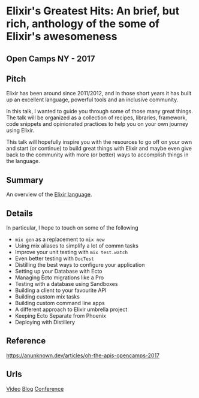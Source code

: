 # Elixir's Greatest Hits: An brief, but rich, anthology of the some of Elixir's awesomeness
## Open Camps NY - 2017

## Pitch

Elixir has been around since 2011/2012, and in those short years it has built up an excellent language, powerful tools and an inclusive community.

In this talk, I wanted to guide you through some of those
many great things.  The talk will be organized as a collection
of recipes, libraries, framework, code snippets and opinionated practices to help you on your own journey using Elixir.

This talk will hopefully inspire you with the resources to go off on your own and start (or continue) to build great things with Elixir and maybe even give back to the community with more (or better) ways to accomplish things in the language.

## Summary

An overview of the [Elixir language](https://elixir-lang.org).


## Details

In particular, I hope to touch on some of the following

* `mix gen` as a replacement to `mix new`
* Using mix aliases to simplify a lot of commn tasks
* Improve your unit testing with `mix test.watch`
* Even better testing with `DocTest`
* Distilling the best ways to configure your application
* Setting up your Database with Ecto
* Managing Ecto migrations like a Pro
* Testing with a database using Sandboxes
* Building a client to your favourite API
* Building custom mix tasks
* Building custom command line apps
* A different approach to Elixir umbrella project
* Keeping Ecto Separate from Phoenix
* Deploying with Distillery


## Reference

https://anunknown.dev/articles/oh-the-apis-opencamps-2017

## Urls

[Video](https://www.youtube.com/watch?v=KvvkWiECvjY)
[Blog](https://anunknown.dev/articles/oh-the-apis-opencamps-2017)
[Conference](https://opencamps.org)

